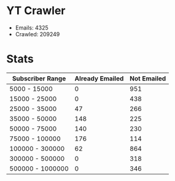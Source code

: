 # YT Crawler
- Emails: 4325
- Crawled: 209249

# Stats
| Subscriber Range  | Already Emailed | Not Emailed |
|-------|-------|-------|
| 5000 - 15000 | 0 | 951 |
| 15000 - 25000 | 0 | 438 |
| 25000 - 35000 | 47 | 266 |
| 35000 - 50000 | 148 | 225 |
| 50000 - 75000 | 140 | 230 |
| 75000 - 100000 | 176 | 114 |
| 100000 - 300000 | 62 | 864 |
| 300000 - 500000 | 0 | 318 |
| 500000 - 1000000 | 0 | 346 |
